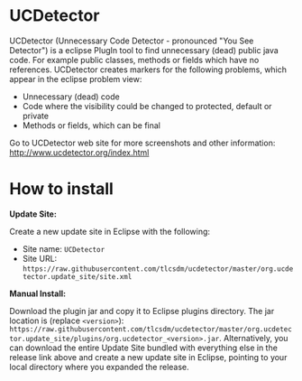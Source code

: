 # UCDetector

UCDetector (Unnecessary Code Detector - pronounced "You See Detector") is a eclipse PlugIn tool to find unnecessary (dead) public java code. For example public classes, methods or fields which have no references. UCDetector creates markers for the following problems, which appear in the eclipse problem view:
* Unnecessary (dead) code
* Code where the visibility could be changed to protected, default or private
* Methods or fields, which can be final

Go to UCDetector web site for more screenshots and other information: http://www.ucdetector.org/index.html

# How to install

**Update Site:**

Create a new update site in Eclipse with the following:

* Site name:  ``UCDetector``
* Site URL:   ``https://raw.githubusercontent.com/tlcsdm/ucdetector/master/org.ucdetector.update_site/site.xml``

**Manual Install:**

Download the plugin jar and copy it to Eclipse plugins directory. The jar location is (replace ``<version>``): 
``https://raw.githubusercontent.com/tlcsdm/ucdetector/master/org.ucdetector.update_site/plugins/org.ucdetector_<version>.jar``.   Alternatively, you can download the entire Update Site bundled with everything else in the release link above and create a new update site in Eclipse, pointing to your local directory where you expanded the release.
